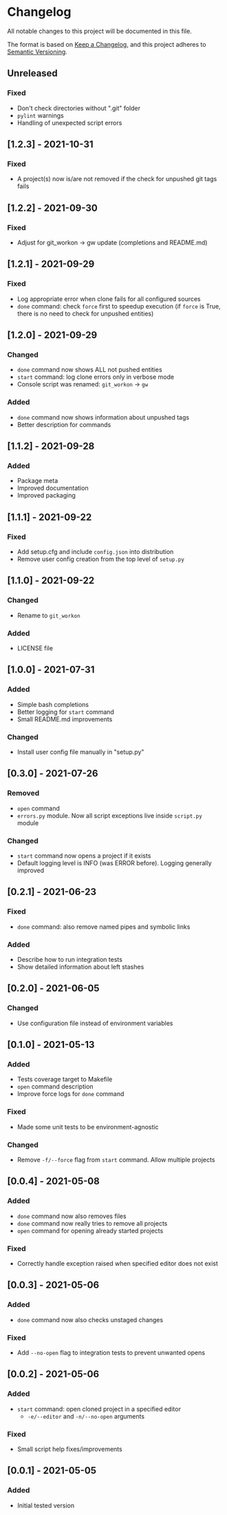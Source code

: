 # Changelog
All notable changes to this project will be documented in this file.

The format is based on [Keep a Changelog](https://keepachangelog.com/en/1.0.0/),
and this project adheres to [Semantic Versioning](https://semver.org/spec/v2.0.0.html).

## Unreleased
### Fixed
* Don't check directories without ".git" folder
* `pylint` warnings
* Handling of unexpected script errors


## [1.2.3] - 2021-10-31
### Fixed
* A project(s) now is/are not removed if the check for unpushed git tags fails


## [1.2.2] - 2021-09-30
### Fixed
* Adjust for git_workon -> gw update (completions and README.md)


## [1.2.1] - 2021-09-29
### Fixed
* Log appropriate error when clone fails for all configured sources
* `done` command: check `force` first to speedup execution (if `force` is True, there is no need to check for unpushed
  entities)

## [1.2.0] - 2021-09-29
### Changed
* `done` command now shows ALL not pushed entities
* `start` command: log clone errors only in verbose mode
* Console script was renamed: `git_workon` -> `gw`

### Added
* `done` command now shows information about unpushed tags
* Better description for commands


## [1.1.2] - 2021-09-28
### Added
* Package meta
* Improved documentation
* Improved packaging

## [1.1.1] - 2021-09-22
### Fixed
* Add setup.cfg and include `config.json` into distribution
* Remove user config creation from the top level of `setup.py`

## [1.1.0] - 2021-09-22
### Changed
* Rename to `git_workon`

### Added
* LICENSE file

## [1.0.0] - 2021-07-31
### Added
* Simple bash completions
* Better logging for `start` command
* Small README.md improvements

### Changed
* Install user config file manually in "setup.py"

## [0.3.0] - 2021-07-26
### Removed
* `open` command
* `errors.py` module. Now all script exceptions live inside `script.py` module

### Changed
* `start` command now opens a project if it exists
* Default logging level is INFO (was ERROR before). Logging generally improved

## [0.2.1] - 2021-06-23
### Fixed
* `done` command: also remove named pipes and symbolic links

### Added
* Describe how to run integration tests
* Show detailed information about left stashes

## [0.2.0] - 2021-06-05
### Changed
* Use configuration file instead of environment variables

## [0.1.0] - 2021-05-13
### Added
* Tests coverage target to Makefile
* `open` command description
* Improve force logs for `done` command

### Fixed
* Made some unit tests to be environment-agnostic

### Changed
* Remove `-f/--force` flag from `start` command. Allow multiple projects

## [0.0.4] - 2021-05-08
### Added
* `done` command now also removes files
* `done` command now really tries to remove all projects
* `open` command for opening already started projects

### Fixed
* Correctly handle exception raised when specified editor does not exist

## [0.0.3] - 2021-05-06
### Added
* `done` command now also checks unstaged changes

### Fixed
* Add `--no-open` flag to integration tests to prevent unwanted opens

## [0.0.2] - 2021-05-06
### Added
* `start` command: open cloned project in a specified editor
  * `-e/--editor` and `-n/--no-open` arguments

### Fixed
* Small script help fixes/improvements

## [0.0.1] - 2021-05-05
### Added
* Initial tested version
